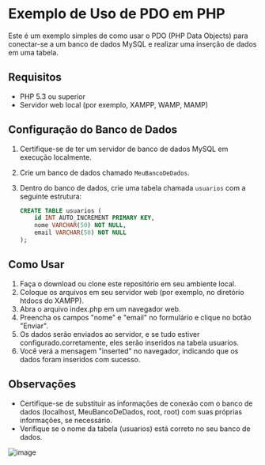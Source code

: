 # Exemplo de Uso de PDO em PHP

Este é um exemplo simples de como usar o PDO (PHP Data Objects) para conectar-se a um banco de dados MySQL e realizar uma inserção de dados em uma tabela.

## Requisitos

- PHP 5.3 ou superior
- Servidor web local (por exemplo, XAMPP, WAMP, MAMP)

## Configuração do Banco de Dados

1. Certifique-se de ter um servidor de banco de dados MySQL em execução localmente.
2. Crie um banco de dados chamado `MeuBancoDeDados`.
3. Dentro do banco de dados, crie uma tabela chamada `usuarios` com a seguinte estrutura:

   ```sql
   CREATE TABLE usuarios (
       id INT AUTO_INCREMENT PRIMARY KEY,
       nome VARCHAR(50) NOT NULL,
       email VARCHAR(50) NOT NULL
   );

## Como Usar
1. Faça o download ou clone este repositório em seu ambiente local.
2. Coloque os arquivos em seu servidor web (por exemplo, no diretório htdocs do XAMPP).
3. Abra o arquivo index.php em um navegador web.
4. Preencha os campos "nome" e "email" no formulário e clique no botão "Enviar".
5. Os dados serão enviados ao servidor, e se tudo estiver configurado.corretamente, eles serão inseridos na tabela usuarios.
6. Você verá a mensagem "inserted" no navegador, indicando que os dados foram inseridos com sucesso.

## Observações
- Certifique-se de substituir as informações de conexão com o banco de dados (localhost, MeuBancoDeDados, root, root) com suas próprias informações, se necessário.
- Verifique se o nome da tabela (usuarios) está correto no seu banco de dados.

![image](https://github.com/SSar4/PHP_DATA_OBJECTs/assets/33840492/55971fc6-1e03-4b14-9634-f38cb8d07701)
